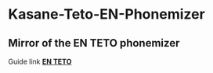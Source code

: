 # Kasane-Teto-EN-Phonemizer
Mirror of the EN TETO phonemizer
----
Guide link [**EN TETO**](https://docs.google.com/document/d/1Ie4KxzmATXbVjf_8RT3uN5Gx67tMaLFgXExYLDUUp-w/edit?tab=t.0)
